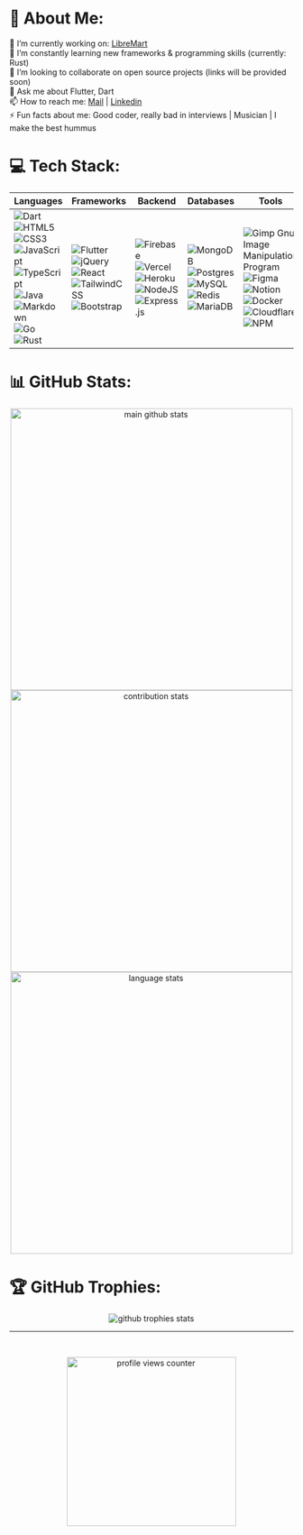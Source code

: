 # 💫 About Me:
🛒 I’m currently working on: [LibreMart](https://github.com/orgs/libremart/repositories)<br>
🌱 I’m constantly learning new frameworks & programming skills (currently: Rust)<br>
👯 I’m looking to collaborate on open source projects (links will be provided soon)<br>
💬 Ask me about Flutter, Dart<br>📫 How to reach me: [Mail](mailto:molder@toubul.eu) | [Linkedin](https://www.linkedin.com/in/danieltoubul/) <br>
⚡ Fun facts about me: Good coder, really bad in interviews | Musician | I make the best hummus 


# 💻 Tech Stack:
|Languages|Frameworks|Backend|Databases|Tools|
| - | - | - | - | - |
![Dart](https://img.shields.io/badge/dart-%230175C2.svg?style=flat&logo=dart&logoColor=white) ![HTML5](https://img.shields.io/badge/html5-%23E34F26.svg?style=flat&logo=html5&logoColor=white) ![CSS3](https://img.shields.io/badge/css3-%231572B6.svg?style=flat&logo=css3&logoColor=white) ![JavaScript](https://img.shields.io/badge/javascript-%23323330.svg?style=flat&logo=javascript&logoColor=%23F7DF1E)  ![TypeScript](https://img.shields.io/badge/typescript-%23007ACC.svg?style=flat&logo=typescript&logoColor=white)  ![Java](https://img.shields.io/badge/java-%23ED8B00.svg?style=flat&logo=java&logoColor=white) ![Markdown](https://img.shields.io/badge/markdown-%23000000.svg?style=flat&logo=markdown&logoColor=white) ![Go](https://img.shields.io/badge/go-%2300ADD8.svg?style=flat&logo=go&logoColor=white) ![Rust](https://img.shields.io/badge/rust-%23000000.svg?style=flat&logo=rust&logoColor=white) | ![Flutter](https://img.shields.io/badge/Flutter-%2302569B.svg?style=flat&logo=Flutter&logoColor=white) ![jQuery](https://img.shields.io/badge/jquery-%230769AD.svg?style=flat&logo=jquery&logoColor=white)  ![React](https://img.shields.io/badge/react-%2320232a.svg?style=flat&logo=react&logoColor=%2361DAFB)  ![TailwindCSS](https://img.shields.io/badge/tailwindcss-%2338B2AC.svg?style=flat&logo=tailwind-css&logoColor=white)  ![Bootstrap](https://img.shields.io/badge/bootstrap-%23563D7C.svg?style=flat&logo=bootstrap&logoColor=white) | ![Firebase](https://img.shields.io/badge/firebase-%23039BE5.svg?style=flat&logo=firebase) ![Vercel](https://img.shields.io/badge/vercel-%23000000.svg?style=flat&logo=vercel&logoColor=white) ![Heroku](https://img.shields.io/badge/heroku-%23430098.svg?style=flat&logo=heroku&logoColor=white) ![NodeJS](https://img.shields.io/badge/node.js-6DA55F?style=flat&logo=node.js&logoColor=white) ![Express.js](https://img.shields.io/badge/express.js-%23404d59.svg?style=flat&logo=express&logoColor=%2361DAFB)  | ![MongoDB](https://img.shields.io/badge/MongoDB-%234ea94b.svg?style=flat&logo=mongodb&logoColor=white) ![Postgres](https://img.shields.io/badge/postgres-%23316192.svg?style=flat&logo=postgresql&logoColor=white) ![MySQL](https://img.shields.io/badge/mysql-%2300f.svg?style=flat&logo=mysql&logoColor=white) ![Redis](https://img.shields.io/badge/redis-%23DD0031.svg?style=flat&logo=redis&logoColor=white) ![MariaDB](https://img.shields.io/badge/MariaDB-003545?style=flat&logo=mariadb&logoColor=white) | ![Gimp Gnu Image Manipulation Program](https://img.shields.io/badge/Gimp-657D8B?style=flat&logo=gimp&logoColor=FFFFFF) ![Figma](https://img.shields.io/badge/figma-%23F24E1E.svg?style=flat&logo=figma&logoColor=white)  ![Notion](https://img.shields.io/badge/Notion-%23000000.svg?style=flat&logo=notion&logoColor=white) ![Docker](https://img.shields.io/badge/docker-%230db7ed.svg?style=flat&logo=docker&logoColor=white) ![Cloudflare](https://img.shields.io/badge/Cloudflare-F38020?style=flat&logo=Cloudflare&logoColor=white) ![NPM](https://img.shields.io/badge/NPM-%23000000.svg?style=flat&logo=npm&logoColor=white)

# 📊 GitHub Stats:
<p align="center">
<img src="https://github-readme-stats.vercel.app/api?username=realitymolder&theme=tokyonight&hide_border=false&include_all_commits=false&count_private=true" width="500" alt="main github stats" />
<br/>
<img src="https://github-readme-streak-stats.herokuapp.com/?user=realitymolder&theme=tokyonight&hide_border=false" width="500" alt="contribution stats" />
<br/>
<img src="https://github-readme-stats.vercel.app/api/top-langs/?username=realitymolder&theme=tokyonight&hide_border=false&include_all_commits=false&count_private=true&layout=compact" width="500" alt="language stats" />
</p>

# 🏆 GitHub Trophies:
<p align="center">
<img src="https://github-profile-trophy.vercel.app/?username=realitymolder&theme=radical&no-frame=false&no-bg=false&margin-w=4" alt="github trophies stats" />
</p>

---
<br>
<p align="center">
<a href="https://visitcount.itsvg.in">
<img src="https://visitcount.itsvg.in/api?id=realitymolder&icon=4&color=6" width="300" alt="profile views counter" />
</a> 
</p>
